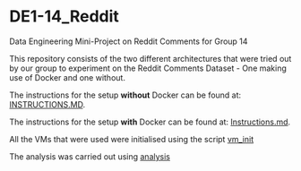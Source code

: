 # DE1-14_Reddit
Data Engineering Mini-Project on Reddit Comments for Group 14

This repository consists of the two different architectures that were tried out by our group to experiment on the Reddit Comments Dataset - One making use of Docker and one without.

The instructions for the setup **without** Docker can be found at: [INSTRUCTIONS.MD](SPARK_HDFS_CLUSTER_SETUP/INSTRUCTIONS.MD).

The instructions for the setup **with** Docker can be found at: [Instructions.md](SPARK_DOCKER_SWARM_SETUP/Instructions.md).

All the VMs that were used were initialised using the script [vm_init](vm_init.sh)

The analysis was carried out using [analysis](analysis.ipynb)
